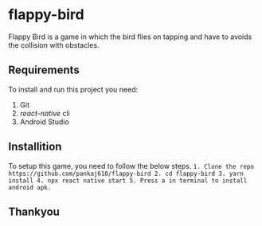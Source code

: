 # flappy-bird

Flappy Bird is a game in which the bird flies on tapping and have to avoids the collision with obstacles.

## Requirements

To install and run this project you need:
1. Git
2. *react-native* cli
3. Android Studio

## Installition
To setup this game, you need to follow the below steps.
 ` 1. Clone the repo https://github.com/pankaj610/flappy-bird
     2. cd flappy-bird
     3. yarn install
     4. npx react native start
     5. Press a in terminal to install android apk. `
     
## Thankyou
